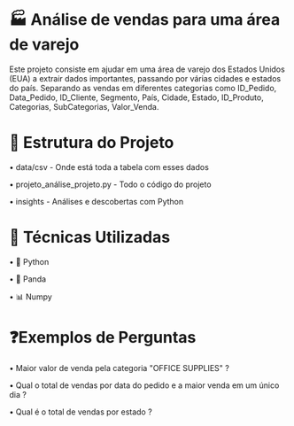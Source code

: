 # 🏭 Análise de vendas para uma área de varejo
Este projeto consiste em ajudar em uma área de varejo dos Estados Unidos (EUA) a extrair dados importantes, passando por várias cidades e estados do país. Separando as vendas em diferentes categorias como ID_Pedido, Data_Pedido, ID_Cliente, Segmento, País, Cidade, Estado, ID_Produto, Categorias, SubCategorias, Valor_Venda.
# 📁 Estrutura do Projeto
• data/csv - Onde está toda a tabela com esses dados

• projeto_análise_projeto.py - Todo o código do projeto

• insights - Análises e descobertas com Python

# 🧠 Técnicas Utilizadas
• 🐍 Python

• 🐼 Panda

• 📊 Numpy

# ❓Exemplos de Perguntas
• Maior valor de venda pela categoria "OFFICE SUPPLIES" ?

• Qual o total de vendas por data do pedido e a maior venda em um único dia ?

• Qual é o total de vendas por estado ?
